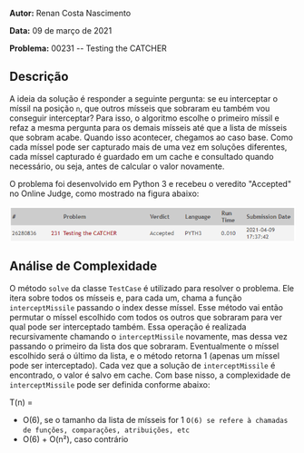 **Autor:** Renan Costa Nascimento

**Data:** 09 de março de 2021

**Problema:** 00231 -- Testing the CATCHER
## Descrição
A ideia da solução é responder a seguinte pergunta: se eu interceptar o míssil na posição `n`, que outros mísseis que sobraram eu também vou conseguir interceptar? Para isso, o algoritmo escolhe o primeiro míssil e refaz a mesma pergunta para os demais mísseis até que a lista de mísseis que sobram acabe. Quando isso acontecer, chegamos ao caso base. Como cada míssel pode ser capturado mais de uma vez em soluções diferentes, cada míssel capturado é guardado em um cache e consultado quando necessário, ou seja, antes de calcular o valor novamente. 

O problema foi desenvolvido em Python 3 e recebeu o veredito "Accepted" no Online Judge, como mostrado na figura abaixo:

![Veredito](./00231-veredito.png)
## Análise de Complexidade
O método `solve` da classe `TestCase` é utilizado para resolver o problema. Ele itera sobre todos os mísseis e, para cada um, chama a função `interceptMissile` passando o index desse míssel. Esse método vai então permutar o míssel escolhido com todos os outros que sobraram para ver qual pode ser interceptado também. Essa operação é realizada recursivamente chamando o `interceptMissile` novamente, mas dessa vez passando o primeiro da lista dos que sobraram. Eventualmente o míssel escolhido será o último da lista, e o método retorna 1 (apenas um míssel pode ser interceptado). Cada vez que a solução de `interceptMissile` é encontrado, o valor é salvo em cache. Com base nisso, a complexidade de `interceptMissile` pode ser definida conforme abaixo:

T(n) = 
- O(6), se o tamanho da lista de mísseis for 1 `O(6) se refere à chamadas de funções, comparações, atribuições, etc`
- O(6) + O(n²), caso contrário